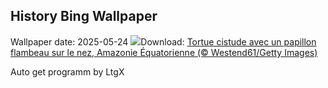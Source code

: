 ## History Bing Wallpaper
Wallpaper date: 2025-05-24
![](https://www.bing.com/th?id=OHR.ButterflyTurtle_FR-CA3115454913_UHD.jpg&w=1000)Download: [Tortue cistude avec un papillon flambeau sur le nez, Amazonie Équatorienne (© Westend61/Getty Images)](https://www.bing.com/th?id=OHR.ButterflyTurtle_FR-CA3115454913_UHD.jpg)

Auto get programm by LtgX
